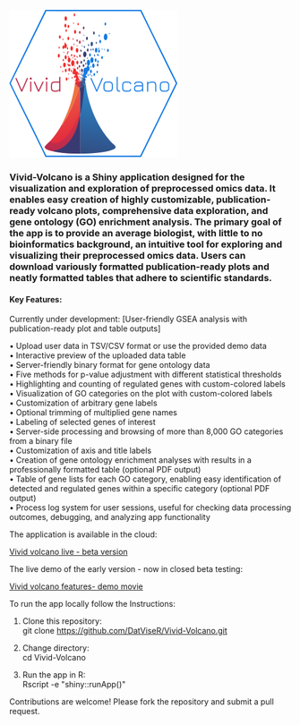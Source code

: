 ![](www/Vivid_volcano_logo.png)

### Vivid-Volcano is a Shiny application designed for the visualization and exploration of preprocessed omics data. It enables easy creation of highly customizable, publication-ready volcano plots, comprehensive data exploration, and gene ontology (GO) enrichment analysis. The primary goal of the app is to provide an average biologist, with little to no bioinformatics background, an intuitive tool for exploring and visualizing their preprocessed omics data. Users can download variously formatted publication-ready plots and neatly formatted tables that adhere to scientific standards.

#### Key Features:

Currently under development: [User-friendly GSEA analysis with publication-ready plot and table outputs]  

• Upload user data in TSV/CSV format or use the provided demo data\
• Interactive preview of the uploaded data table\
• Server-friendly binary format for gene ontology data\
• Five methods for p-value adjustment with different statistical thresholds\
• Highlighting and counting of regulated genes with custom-colored labels\
• Visualization of GO categories on the plot with custom-colored labels\
• Customization of arbitrary gene labels\
• Optional trimming of multiplied gene names\
• Labeling of selected genes of interest\
• Server-side processing and browsing of more than 8,000 GO categories from a binary file\
• Customization of axis and title labels\
• Creation of gene ontology enrichment analyses with results in a professionally formatted table (optional PDF output)\
• Table of gene lists for each GO category, enabling easy identification of detected and regulated genes within a specific category (optional PDF output)\
• Process log system for user sessions, useful for checking data processing outcomes, debugging, and analyzing app functionality

The application is available in the cloud:

[Vivid volcano live - beta version](https://019450d5-e026-768a-7bd5-5eee2cd59c8f.share.connect.posit.cloud/)

The live demo of the early version - now in closed beta testing:

[Vivid volcano features- demo movie](https://drive.google.com/file/d/1b7IzoJnTdTEW1VTk-L8TeDV9CMX0qKEz/view?usp=drive_link)


To run the app locally follow the Instructions:

1.  Clone this repository:\
    git clone <https://github.com/DatViseR/Vivid-Volcano.git>

2.  Change directory:\
    cd Vivid-Volcano

3.  Run the app in R:\
    Rscript -e "shiny::runApp()"

Contributions are welcome! Please fork the repository and submit a pull request.

# 
